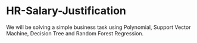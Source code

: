# HR-Salary-Justification
We will be solving a simple business task using Polynomial, Support Vector Machine, Decision Tree and Random Forest Regression.
